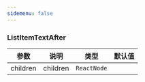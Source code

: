 ```yaml
---
sidemenu: false
---
```


### ListItemTextAfter

| 参数	|说明	|类型	|默认值
| --- | --- | --- | ---
| children | children | `ReactNode` |
